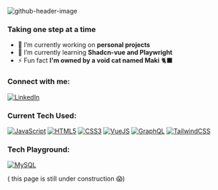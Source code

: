 ![github-header-image](https://github.com/Jmnahan/Jmnahan/assets/71342762/27561940-23e2-4ae9-9dd2-8ccb3dc5b162)

### Taking one step at a time 

- 🔭 I’m currently working on **personal projects**
- 🌱 I’m currently learning **Shadcn-vue and Playwright**
- ⚡ Fun fact **I'm owned by a void cat named Maki** 🐈‍⬛

### Connect with me: 
[![LinkedIn](<https://badgewind.vercel.app/api/-LinkedIn?badgeStyle=border-0|rounded-full&leftStyle=rounded-full|mr-1|bg-(@525dea)&rightStyle=rounded-r-full|rounded-l|bg-|pl-0|pr-2&icon=simple-icons:linkedin&iconStyle=text-white>)](https://www.linkedin.com/in/ijhonamnhn/)

### Current Tech Used:
[![JavaScript](<https://badgewind.vercel.app/api/-JavaScript?badgeStyle=border-0|rounded-full&leftStyle=rounded-full|mr-1|bg-(@525dea)&rightStyle=rounded-r-full|rounded-l|bg-|pl-0|pr-2&icon=simple-icons:github&iconStyle=text-white>)]()
[![HTML5](<https://badgewind.vercel.app/api/-HTML5?badgeStyle=border-0|rounded-full&leftStyle=rounded-full|mr-1|bg-(@525dea)&rightStyle=rounded-r-full|rounded-l|bg-|pl-0|pr-2&icon=simple-icons:github&iconStyle=text-white>)]()
[![CSS3](<https://badgewind.vercel.app/api/-CSS3?badgeStyle=border-0|rounded-full&leftStyle=rounded-full|mr-1|bg-(@525dea)&rightStyle=rounded-r-full|rounded-l|bg-|pl-0|pr-2&icon=simple-icons:github&iconStyle=text-white>)]()
[![VueJS](<https://badgewind.vercel.app/api/-VueJS?badgeStyle=border-0|rounded-full&leftStyle=rounded-full|mr-1|bg-(@525dea)&rightStyle=rounded-r-full|rounded-l|bg-|pl-0|pr-2&icon=simple-icons:github&iconStyle=text-white>)]()
[![GraphQL](<https://badgewind.vercel.app/api/-GraphQL?badgeStyle=border-0|rounded-full&leftStyle=rounded-full|mr-1|bg-(@525dea)&rightStyle=rounded-r-full|rounded-l|bg-|pl-0|pr-2&icon=simple-icons:github&iconStyle=text-white>)]()
[![TailwindCSS](<https://badgewind.vercel.app/api/-TailwindCSS?badgeStyle=border-0|rounded-full&leftStyle=rounded-full|mr-1|bg-(@525dea)&rightStyle=rounded-r-full|rounded-l|bg-|pl-0|pr-2&icon=simple-icons:github&iconStyle=text-white>)]()

### Tech Playground: 
[![MySQL](<https://badgewind.vercel.app/api/-MySQL?badgeStyle=border-0|rounded-full&leftStyle=rounded-full|mr-1|bg-(@525dea)&rightStyle=rounded-r-full|rounded-l|bg-|pl-0|pr-2&icon=simple-icons:github&iconStyle=text-white>)]()

( this page is still under construction 😱)
